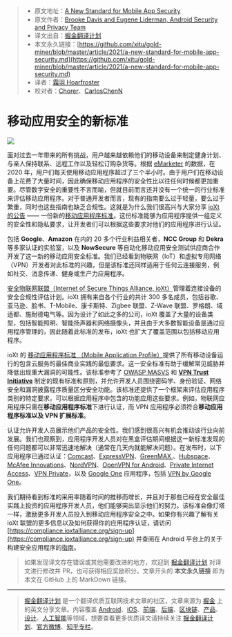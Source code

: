 > * 原文地址：[A New Standard for Mobile App Security](https://security.googleblog.com/2021/04/a-new-standard-for-mobile-app-security.html)
> * 原文作者：[Brooke Davis and Eugene Liderman, Android Security and Privacy Team](https://security.googleblog.com/)
> * 译文出自：[掘金翻译计划](https://github.com/xitu/gold-miner)
> * 本文永久链接：[https://github.com/xitu/gold-miner/blob/master/article/2021/a-new-standard-for-mobile-app-security.md](https://github.com/xitu/gold-miner/blob/master/article/2021/a-new-standard-for-mobile-app-security.md)
> * 译者：[霜羽 Hoarfroster](https://github.com/PassionPenguin)
> * 校对者：[Chorer](https://github.com/Chorer)、[CarlosChenN](https://github.com/CarlosChenN)

# 移动应用安全的新标准

![](https://1.bp.blogspot.com/-TNecO7NNDL8/YHdg3EKOL3I/AAAAAAAADsc/EW2Jj7nVYaQxkZSvrxpmXZudgt1yrtwIwCNcBGAsYHQ/s0/Image%2B%23%2B0.png)

面对过去一年带来的所有挑战，用户越来越依赖他们的移动设备来制定健身计划、与亲人保持联系、远程工作以及轻松订购杂货等。根据 [eMarketer](https://www.emarketer.com/content/us-adults-will-spend-over-three-hours-per-day-on-mobile-apps-2020) 的数据，在 2020 年，用户们每天使用移动应用程序超过了三个半小时。由于用户们在移动设备上花费了大量时间，因此确保移动应用程序的安全性比以往任何时候都更加重要。尽管数字安全的重要性不言而喻，但就目前而言还并没有一个统一的行业标准来评估移动应用程序。对于普通开发者而言，现有的指南要么过于轻量，要么过于繁重，同时也这些指南也缺乏合规性。这就是为什么我们很高兴与大家分享 [ioXt 的公告](https://www.ioxtalliance.org/news-events-blog/ioxt-alliance-expands-certification-program-for-mobile-and-vpn-security) —— 一份新的[移动应用程序标准](https://static1.squarespace.com/static/5c6dbac1f8135a29c7fbb621/t/604aa3fa668a8e3b50630433/1615504379349/Mobile_Application_Profile.pdf)。这份标准能够为应用程序提供一组定义的安全性和隐私要求，让开发者们可以根据这些要求对他们的应用程序进行认证。

包括 **Google**、**Amazon** 在内的 20 多个行业利益相关者，**NCC Group** 和 **Dekra** 等多家认证的实验室，以及 **NowSecure** 等自动化移动应用安全测试供应商合作开发了这一新的移动应用安全标准。我们已经看到物联网（IoT）和虚拟专用网络（VPN）开发者对此标准的兴趣，但是该标准还同样适用于任何云连接服务，例如社交、消息传递、健身或生产力应用程序。

[安全物联网联盟（Internet of Secure Things Alliance, ioXt）](http://ioxtalliance.org/)管理着连接设备的安全合规性评估计划。ioXt 拥有来自各个行业的共计 300 多名成员，包括谷歌、亚马逊、脸书、T-Mobile、康卡斯特、Zigbee 联盟、Z-Wave 联盟、罗格朗、域适都、施耐德电气等。因为设计了如此之多的公司，ioXt 覆盖了大量的设备类型，包括智能照明、智能扬声器和网络摄像头，并且由于大多数智能设备是通过应用程序管理的，因此随着此标准的发布，ioXt 也扩大了覆盖范围以包括移动应用程序。

ioXt 的 [移动应用程序标准 （Mobile Application Profile）](https://static1.squarespace.com/static/5c6dbac1f8135a29c7fbb621/t/604aa3fa668a8e3b50630433/1615504379349/Mobile_Application_Profile.pdf)提供了所有移动设备运行的包含云服务的最佳商业实践的最低要求。这一安全标准有助于缓解常见威胁并降低出现重大漏洞的可能性。该标准参考了 [OWASP MASVS](https://mobile-security.gitbook.io/masvs/) 和 **[VPN Trust Initiative](https://vpntrust.net/)** 制定的现有标准和原则，并允许开发人员围绕密码学、身份验证、网络安全和漏洞披露程序质量区分安全功能。该标准还提供了一个框架来评估应用程序类别的特定要求，可以根据应用程序中包含的功能应用这些要求。例如，物联网应用程序只需在**移动应用程序标准**下进行认证，而 VPN 应用程序必须符合**移动应用程序标准以及 VPN 扩展标准**。

认证允许开发人员展示他们产品的安全性。我们感到很高兴有机会推动该行业向前发展。我们也观察到，应用程序开发人员对在黑盒评估期间根据这一新标准发现的任何问题都可以非常迅速地解决（通常在几天内就能解决问题）。在发布时，以下应用程序已通过认证：[Comcast](https://compliance.ioxtalliance.org/product/157)、[ExpressVPN](https://compliance.ioxtalliance.org/product/135)、[GreenMAX ](https://compliance.ioxtalliance.org/product/68)、[Hubspace](https://compliance.ioxtalliance.org/product/174)、[McAfee Innovations](https://compliance.ioxtalliance.org/product/173)、[NordVPN](https://compliance.ioxtalliance.org/product/107)、[OpenVPN for Android](https://compliance.ioxtalliance.org/product/144)、[Private Internet Access](https://compliance.ioxtalliance.org/product/141)、[VPN Private](https://compliance.ioxtalliance.org/product/169)，以及 [Google One](https://compliance.ioxtalliance.org/product/143) 应用程序，包括 [VPN by Google One](https://compliance.ioxtalliance.org/product/143)。

我们期待看到标准的采用率随着时间的推移而增长，并且对于那些已经在安全最佳实践上投资的应用程序开发人员，他们能够突出显示他们的努力。该标准会像灯塔一样，激励更多开发人员投入到移动应用程序安全之中。如果你有兴趣了解有关 ioXt 联盟的更多信息以及如何获得你的应用程序认证，请访问 [https://compliance.ioxtalliance.org/sign-up](https://compliance.ioxtalliance.org/sign-up) 并查阅在 Android 平台上的关于构建安全应用程序的[指南](https://developer.android.com/security)。

> 如果发现译文存在错误或其他需要改进的地方，欢迎到 [掘金翻译计划](https://github.com/xitu/gold-miner) 对译文进行修改并 PR，也可获得相应奖励积分。文章开头的 **本文永久链接** 即为本文在 GitHub 上的 MarkDown 链接。

------

> [掘金翻译计划](https://github.com/xitu/gold-miner) 是一个翻译优质互联网技术文章的社区，文章来源为 [掘金](https://juejin.im) 上的英文分享文章。内容覆盖 [Android](https://github.com/xitu/gold-miner#android)、[iOS](https://github.com/xitu/gold-miner#ios)、[前端](https://github.com/xitu/gold-miner#前端)、[后端](https://github.com/xitu/gold-miner#后端)、[区块链](https://github.com/xitu/gold-miner#区块链)、[产品](https://github.com/xitu/gold-miner#产品)、[设计](https://github.com/xitu/gold-miner#设计)、[人工智能](https://github.com/xitu/gold-miner#人工智能)等领域，想要查看更多优质译文请持续关注 [掘金翻译计划](https://github.com/xitu/gold-miner)、[官方微博](http://weibo.com/juejinfanyi)、[知乎专栏](https://zhuanlan.zhihu.com/juejinfanyi)。
